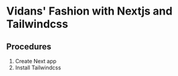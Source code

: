 # Vidans' Fashion with Nextjs and Tailwindcss

## Procedures

1. Create Next app
2. Install Tailwindcss
